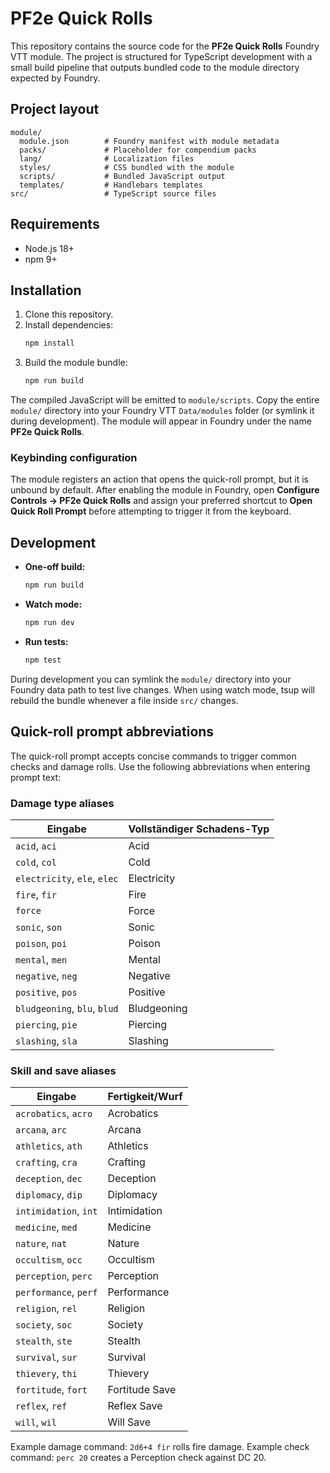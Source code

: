 # PF2e Quick Rolls

This repository contains the source code for the **PF2e Quick Rolls** Foundry VTT module. The project is structured for TypeScript development with a small build pipeline that outputs bundled code to the module directory expected by Foundry.

## Project layout

```
module/
  module.json        # Foundry manifest with module metadata
  packs/             # Placeholder for compendium packs
  lang/              # Localization files
  styles/            # CSS bundled with the module
  scripts/           # Bundled JavaScript output
  templates/         # Handlebars templates
src/                 # TypeScript source files
```

## Requirements

- Node.js 18+
- npm 9+

## Installation

1. Clone this repository.
2. Install dependencies:
   ```bash
   npm install
   ```
3. Build the module bundle:
   ```bash
   npm run build
   ```

The compiled JavaScript will be emitted to `module/scripts`. Copy the entire `module/` directory into your Foundry VTT `Data/modules` folder (or symlink it during development). The module will appear in Foundry under the name **PF2e Quick Rolls**.

### Keybinding configuration

The module registers an action that opens the quick-roll prompt, but it is unbound by default. After enabling the module in Foundry, open **Configure Controls → PF2e Quick Rolls** and assign your preferred shortcut to **Open Quick Roll Prompt** before attempting to trigger it from the keyboard.

## Development

- **One-off build:**
  ```bash
  npm run build
  ```
- **Watch mode:**
  ```bash
  npm run dev
  ```
- **Run tests:**
  ```bash
  npm test
  ```

During development you can symlink the `module/` directory into your Foundry data path to test live changes. When using watch mode, tsup will rebuild the bundle whenever a file inside `src/` changes.

## Quick-roll prompt abbreviations

The quick-roll prompt accepts concise commands to trigger common checks and damage rolls. Use the following abbreviations when entering prompt text:

### Damage type aliases

| Eingabe | Vollständiger Schadens-Typ |
| --- | --- |
| `acid`, `aci` | Acid |
| `cold`, `col` | Cold |
| `electricity`, `ele`, `elec` | Electricity |
| `fire`, `fir` | Fire |
| `force` | Force |
| `sonic`, `son` | Sonic |
| `poison`, `poi` | Poison |
| `mental`, `men` | Mental |
| `negative`, `neg` | Negative |
| `positive`, `pos` | Positive |
| `bludgeoning`, `blu`, `blud` | Bludgeoning |
| `piercing`, `pie` | Piercing |
| `slashing`, `sla` | Slashing |

### Skill and save aliases

| Eingabe | Fertigkeit/Wurf |
| --- | --- |
| `acrobatics`, `acro` | Acrobatics |
| `arcana`, `arc` | Arcana |
| `athletics`, `ath` | Athletics |
| `crafting`, `cra` | Crafting |
| `deception`, `dec` | Deception |
| `diplomacy`, `dip` | Diplomacy |
| `intimidation`, `int` | Intimidation |
| `medicine`, `med` | Medicine |
| `nature`, `nat` | Nature |
| `occultism`, `occ` | Occultism |
| `perception`, `perc` | Perception |
| `performance`, `perf` | Performance |
| `religion`, `rel` | Religion |
| `society`, `soc` | Society |
| `stealth`, `ste` | Stealth |
| `survival`, `sur` | Survival |
| `thievery`, `thi` | Thievery |
| `fortitude`, `fort` | Fortitude Save |
| `reflex`, `ref` | Reflex Save |
| `will`, `wil` | Will Save |

Example damage command: `2d6+4 fir` rolls fire damage. Example check command: `perc 20` creates a Perception check against DC 20.
